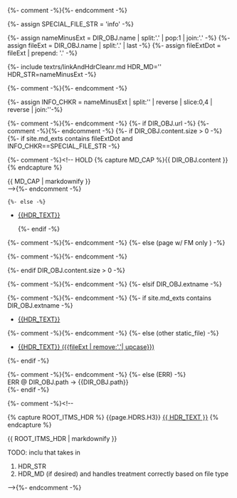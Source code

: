 
{%- comment -%}<!-- PAGES & STATIC_FILES  -->{%- endcomment -%}

{%- assign SPECIAL_FILE_STR = 'info' -%}

{%- assign nameMinusExt = DIR_OBJ.name | split:'.' | pop:1 | join:'.' -%}
{%- assign fileExt      = DIR_OBJ.name | split:'.' | last  -%}
{%- assign fileExtDot   = fileExt      | prepend: '.' -%}

{%- include textrs/linkAndHdrCleanr.md  HDR_MD='' HDR_STR=nameMinusExt -%}
<!-- {{HDR_TEXT}}<br> -->

{%- comment -%}<!-- TODO: run info.md check against both file types  -->{%- endcomment -%}

{%- assign INFO_CHKR = nameMinusExt | split:'' | reverse | slice:0,4 | reverse | join:''-%}

{%- comment -%}<!-- PAGE  -->{%- endcomment -%}
{%- if DIR_OBJ.url -%}
{%- comment -%}<!-- PAGE w/ content -->{%- endcomment -%}
  {%- if DIR_OBJ.content.size > 0 -%}
    {%- if site.md_exts contains fileExtDot and INFO_CHKR==SPECIAL_FILE_STR -%}

{%- comment -%}<!-- HOLD
{% capture MD_CAP %}{{ DIR_OBJ.content }}{% endcapture %}
<div class="infoLast4" markdown="1">
{{ MD_CAP | markdownify }}
</div>
 -->{%- endcomment -%}

    {%- else -%}

 * [{{HDR_TEXT}}]({{DIR_OBJ.url}})

    {%- endif -%}

{%- comment -%}<!-- PAGE w/ FM only  -->{%- endcomment -%}
  {%- else (page w/ FM only ) -%}

{%- comment -%}<!-- FM__WITH__NO__CONTENT
   {%- assign FM_CAPD = '' -%}
    {%- for FM_ITM in DIR_OBJ -%}
      {%- if FM_ITM[0] == "content" -%}
        {%- break -%}
      {%- endif -%}
      {%- if FM_ITM[1] contains "https" or FM_ITM[1] contains "www" -%}
{% capture CAPD %}**{{FM_ITM[0] }}:** <{{FM_ITM[1] }}>{% endcapture %}
      {%- else -%}
{% capture CAPD %}**{{FM_ITM[0] }}:** {{FM_ITM[1] }}{% endcapture %}
      {%- endif FM_ITM[1]... -%}
{% capture FM_CAPD %}
{{FM_CAPD}} * {{ CAPD }}
{% endcapture %}
    {%- endfor FM_ITM... -%}
{{FM_CAPD | strip | markdownify }}
 -->{%- endcomment -%}


  {%- endif DIR_OBJ.content.size > 0 -%}

{%- comment -%}<!-- STATIC_FILE  -->{%- endcomment -%}
{%- elsif DIR_OBJ.extname -%}

{%- comment -%}<!-- static_file is .markdown  -->{%- endcomment -%}
  {%- if site.md_exts contains DIR_OBJ.extname -%}

 * [{{HDR_TEXT}}]({{DIR_OBJ.path}})<br>

{%- comment -%}<!-- static_file is all else (PDF, JPG, PNG, etc)  -->{%- endcomment -%}
  {%- else (other static_file) -%}

 * [{{HDR_TEXT}} ({{fileExt | remove:'.'| upcase}})]({{DIR_OBJ.path}})<br>

  {%- endif -%}

{%- comment -%}<!-- ERROR  -->{%- endcomment -%}
{%- else (ERR) -%}
<br> ERR @ DIR_OBJ.path -> {{DIR_OBJ.path}} <br>
{%- endif -%}



{%- comment -%}<!-- 

{% capture ROOT_ITMS_HDR %}
{{page.HDRS.H3}} [{{ HDR_TEXT }}](/{{DIR_OBJ.path}})
{% endcapture %}

{{ ROOT_ITMS_HDR | markdownify }}

TODO: inclu that takes in 
1. HDR_STR
2. HDR_MD (if desired)
and handles treatment correctly based on file type

 -->{%- endcomment -%}
